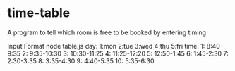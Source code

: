 # time-table

A program to tell which room is free to be booked by entering timing


Input Format
node table.js <day> <time>
day:
   1:mon
   2:tue
   3:wed
   4:thu
   5:fri
time:
   1: 8:40-9:35
   2: 9:35-10:30
   3: 10:30-11:25
   4: 11:25-12:20
   5: 12:50-1:45
   6: 1:45-2:30
   7: 2:30-3:35
   8: 3:35-4:30
   9: 4:40-5:35
   10: 5:35-6:30
